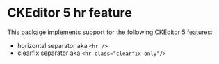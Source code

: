 CKEditor 5 hr feature
============================

This package implements support for the following CKEditor 5 features:

* horizontal separator aka `<hr />`
* clearfix separator aka `<hr class="clearfix-only"/>`
